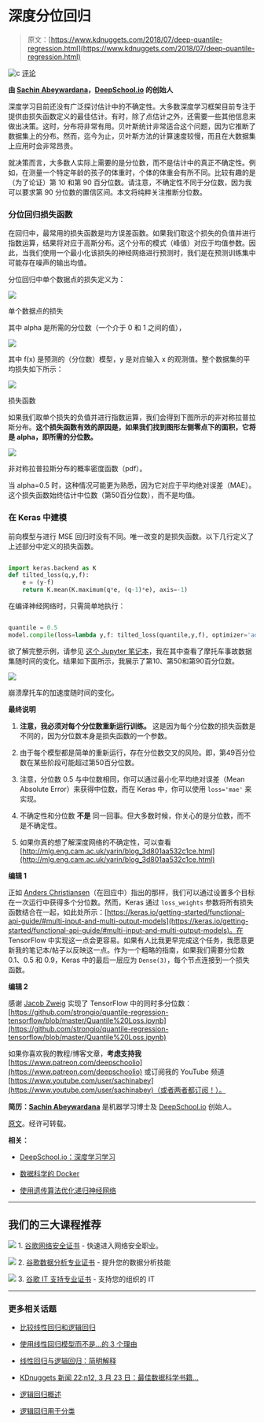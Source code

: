 # 深度分位回归

> 原文：[https://www.kdnuggets.com/2018/07/deep-quantile-regression.html](https://www.kdnuggets.com/2018/07/deep-quantile-regression.html)

![c](../Images/3d9c022da2d331bb56691a9617b91b90.png) [评论](#comments)

**由 [Sachin Abeywardana](https://www.linkedin.com/in/sachinabeywardana/)，[DeepSchool.io](http://DeepSchool.io) 的创始人**

深度学习目前还没有广泛探讨估计中的不确定性。大多数深度学习框架目前专注于提供由损失函数定义的最佳估计。有时，除了点估计之外，还需要一些其他信息来做出决策。这时，分布将非常有用。贝叶斯统计非常适合这个问题，因为它推断了数据集上的分布。然而，迄今为止，贝叶斯方法的计算速度较慢，而且在大数据集上应用时会非常昂贵。

就决策而言，大多数人实际上需要的是分位数，而不是估计中的真正不确定性。例如，在测量一个特定年龄的孩子的体重时，个体的体重会有所不同。比较有趣的是（为了论证）第 10 和第 90 百分位数。请注意，不确定性不同于分位数，因为我可以要求第 90 分位数的置信区间。本文将纯粹关注推断分位数。

### 分位回归损失函数

在回归中，最常用的损失函数是均方误差函数。如果我们取这个损失的负值并进行指数运算，结果将对应于高斯分布。这个分布的模式（峰值）对应于均值参数。因此，当我们使用一个最小化该损失的神经网络进行预测时，我们是在预测训练集中可能存在噪声的输出均值。

分位回归中单个数据点的损失定义为：

![](../Images/40bfe34e63f6ca33ef68a47761ff042a.png)

单个数据点的损失

其中 alpha 是所需的分位数（一个介于 0 和 1 之间的值），

![](../Images/e2b5a8b41ef98af888d44ee4d2dd50bc.png)

其中 f(x) 是预测的（分位数）模型，y 是对应输入 x 的观测值。整个数据集的平均损失如下所示：

![](../Images/f1f0c04d829a5a7470942307398b8560.png)

损失函数

如果我们取单个损失的负值并进行指数运算，我们会得到下图所示的非对称拉普拉斯分布。**这个损失函数有效的原因是，如果我们找到图形左侧零点下的面积，它将是 alpha，即所需的分位数。**

![](../Images/d4b53cd78dff1dae2ba8d6546aa00ee3.png)

非对称拉普拉斯分布的概率密度函数（pdf）。

当 alpha=0.5 时，这种情况可能更为熟悉，因为它对应于平均绝对误差（MAE）。这个损失函数始终估计中位数（第50百分位数），而不是均值。

### 在 Keras 中建模

前向模型与进行 MSE 回归时没有不同。唯一改变的是损失函数。以下几行定义了上述部分中定义的损失函数。

```py

import keras.backend as K
def tilted_loss(q,y,f):
    e = (y-f)
    return K.mean(K.maximum(q*e, (q-1)*e), axis=-1)
```

在编译神经网络时，只需简单地执行：

```py

quantile = 0.5
model.compile(loss=lambda y,f: tilted_loss(quantile,y,f), optimizer='adagrad')
```

欲了解完整示例，请参见 [这个 Jupyter 笔记本](https://github.com/sachinruk/KerasQuantileModel/blob/master/Keras%20Quantile%20Model.ipynb)，我在其中查看了摩托车事故数据集随时间的变化。结果如下面所示，我展示了第10、第50和第90百分位数。

![](../Images/da4fd8f5e51325a415feff9c2ca70f14.png)

崩溃摩托车的加速度随时间的变化。

**最终说明**

1.  **注意，我必须对每个分位数重新运行训练。** 这是因为每个分位数的损失函数是不同的，因为分位数本身是损失函数的一个参数。

1.  由于每个模型都是简单的重新运行，存在分位数交叉的风险。即，第49百分位数在某些阶段可能超过第50百分位数。

1.  注意，分位数 0.5 与中位数相同，你可以通过最小化平均绝对误差（Mean Absolute Error）来获得中位数，而在 Keras 中，你可以使用 `loss='mae'` 来实现。

1.  不确定性和分位数 **不是** 同一回事。但大多数时候，你关心的是分位数，而不是不确定性。

1.  如果你真的想了解深度网络的不确定性，可以查看 [http://mlg.eng.cam.ac.uk/yarin/blog_3d801aa532c1ce.html](http://mlg.eng.cam.ac.uk/yarin/blog_3d801aa532c1ce.html)

**编辑 1**

正如 [Anders Christiansen](https://medium.com/@andersasac?source=post_info_responses---------0----------------)（在回应中）指出的那样，我们可以通过设置多个目标在一次运行中获得多个分位数。然而，Keras 通过 `loss_weights` 参数将所有损失函数结合在一起，如此处所示：[https://keras.io/getting-started/functional-api-guide/#multi-input-and-multi-output-models](https://keras.io/getting-started/functional-api-guide/#multi-input-and-multi-output-models)。在 TensorFlow 中实现这一点会更容易。如果有人比我更早完成这个任务，我愿意更新我的笔记本/帖子以反映这一点。作为一个粗略的指南，如果我们需要分位数 0.1、0.5 和 0.9，Keras 中的最后一层应为 `Dense(3)`，每个节点连接到一个损失函数。

**编辑 2**

感谢 [Jacob Zweig](https://medium.com/@jacob.zweig?source=post_info_responses---------1----------------) 实现了 TensorFlow 中的同时多分位数： [https://github.com/strongio/quantile-regression-tensorflow/blob/master/Quantile%20Loss.ipynb](https://github.com/strongio/quantile-regression-tensorflow/blob/master/Quantile%20Loss.ipynb)

如果你喜欢我的教程/博客文章，**考虑支持我** [https://www.patreon.com/deepschoolio](https://www.patreon.com/deepschoolio) 或订阅我的 YouTube 频道 [https://www.youtube.com/user/sachinabey](https://www.youtube.com/user/sachinabey)（或者两者都订阅！）。

**简历：[Sachin Abeywardana](https://www.linkedin.com/in/sachinabeywardana/)** 是机器学习博士及 [DeepSchool.io](http://DeepSchool.io) 创始人。

[原文](https://towardsdatascience.com/deep-quantile-regression-c85481548b5a)。经许可转载。

**相关：**

+   [DeepSchool.io：深度学习学习](/2017/12/deepschool-io-deep-learning-learning.html)

+   [数据科学的 Docker](/2018/01/docker-data-science.html)

+   [使用遗传算法优化递归神经网络](/2018/01/genetic-algorithm-optimizing-recurrent-neural-network.html)

* * *

## 我们的三大课程推荐

![](../Images/0244c01ba9267c002ef39d4907e0b8fb.png) 1\. [谷歌网络安全证书](https://www.kdnuggets.com/google-cybersecurity) - 快速进入网络安全职业。

![](../Images/e225c49c3c91745821c8c0368bf04711.png) 2\. [谷歌数据分析专业证书](https://www.kdnuggets.com/google-data-analytics) - 提升您的数据分析技能

![](../Images/0244c01ba9267c002ef39d4907e0b8fb.png) 3\. [谷歌 IT 支持专业证书](https://www.kdnuggets.com/google-itsupport) - 支持您的组织的 IT

* * *

### 更多相关话题

+   [比较线性回归和逻辑回归](https://www.kdnuggets.com/2022/11/comparing-linear-logistic-regression.html)

+   [使用线性回归模型而不是…的 3 个理由](https://www.kdnuggets.com/2021/08/3-reasons-linear-regression-instead-neural-networks.html)

+   [线性回归与逻辑回归：简明解释](https://www.kdnuggets.com/2022/03/linear-logistic-regression-succinct-explanation.html)

+   [KDnuggets 新闻 22:n12, 3 月 23 日：最佳数据科学书籍…](https://www.kdnuggets.com/2022/n12.html)

+   [逻辑回归概述](https://www.kdnuggets.com/2022/02/overview-logistic-regression.html)

+   [逻辑回归用于分类](https://www.kdnuggets.com/2022/04/logistic-regression-classification.html)
